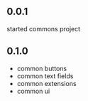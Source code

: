 ## 0.0.1

started commons project

## 0.1.0

- common buttons
- common text fields
- common extensions
- common ui
